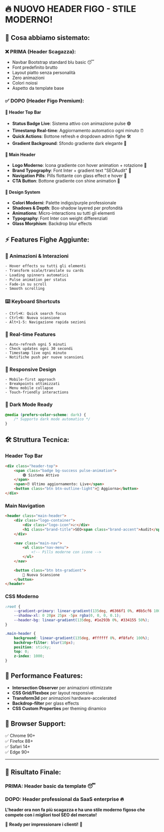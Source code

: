 # 🔥 NUOVO HEADER FIGO - STILE MODERNO! 

## 🎨 **Cosa abbiamo sistemato:**

### ❌ **PRIMA** (Header Scagazza):
- Navbar Bootstrap standard blu basic 😴
- Font predefinito brutto 
- Layout piatto senza personalità
- Zero animazioni
- Colori noiosi
- Aspetto da template base

### ✅ **DOPO** (Header Figo Premium):

#### **🚀 Header Top Bar**
- **Status Badge Live**: Sistema attivo con animazione pulse 🟢
- **Timestamp Real-time**: Aggiornamento automatico ogni minuto ⏰
- **Quick Actions**: Bottone refresh e dropdown admin fighe 🛠️
- **Gradient Background**: Sfondo gradiente dark elegante 🌆

#### **💎 Main Header**
- **Logo Moderno**: Icona gradiente con hover animation + rotazione 🎯
- **Brand Typography**: Font Inter + gradient text "SEOAudit" 📝
- **Navigation Pills**: Pills flottante con glass effect e hover 🏃
- **CTA Button**: Bottone gradiente con shine animation 🚀

#### **🎨 Design System**
- **Colori Moderni**: Palette indigo/purple professionale 
- **Shadows & Depth**: Box-shadow layered per profondità
- **Animations**: Micro-interactions su tutti gli elementi
- **Typography**: Font Inter con weight differenziati
- **Glass Morphism**: Backdrop blur effects

## ⚡ **Features Fighe Aggiunte:**

### **🎯 Animazioni & Interazioni**
```css
- Hover effects su tutti gli elementi
- Transform scale/translate su cards
- Loading spinners automatici
- Pulse animation per status
- Fade-in su scroll
- Smooth scrolling
```

### **⌨️ Keyboard Shortcuts**
```
- Ctrl+K: Quick search focus
- Ctrl+N: Nuova scansione
- Alt+1-5: Navigazione rapida sezioni
```

### **🔄 Real-time Features**
```
- Auto-refresh ogni 5 minuti
- Check updates ogni 30 secondi  
- Timestamp live ogni minuto
- Notifiche push per nuove scansioni
```

### **📱 Responsive Design**
```
- Mobile-first approach
- Breakpoints ottimizzati
- Menu mobile collapse
- Touch-friendly interactions
```

### **🌙 Dark Mode Ready**
```css
@media (prefers-color-scheme: dark) {
    /* Supporto dark mode automatico */
}
```

## 🛠️ **Struttura Tecnica:**

### **Header Top Bar**
```html
<div class="header-top">
    <span class="badge bg-success pulse-animation">
        🟢 Sistema Attivo
    </span>
    <span>⏰ Ultimo aggiornamento: Live</span>
    <button class="btn btn-outline-light">🔄 Aggiorna</button>
</div>
```

### **Main Navigation**
```html
<header class="main-header">
    <div class="logo-container">
        <div class="logo-icon">📈</div>
        <h1 class="brand-title">SEO<span class="brand-accent">Audit</span></h1>
    </div>
    
    <nav class="main-nav">
        <ul class="nav-menu">
            <!-- Pills moderne con icone -->
        </ul>
    </nav>
    
    <button class="btn btn-gradient">
        🚀 Nuova Scansione
    </button>
</header>
```

### **CSS Moderno**
```css
:root {
    --gradient-primary: linear-gradient(135deg, #6366f1 0%, #8b5cf6 100%);
    --shadow-xl: 0 20px 25px -5px rgba(0, 0, 0, 0.1);
    --header-bg: linear-gradient(135deg, #1e293b 0%, #334155 50%);
}

.main-header {
    background: linear-gradient(135deg, #ffffff 0%, #f8fafc 100%);
    backdrop-filter: blur(10px);
    position: sticky;
    top: 0;
    z-index: 1000;
}
```

## 🎯 **Performance Features:**

- **Intersection Observer** per animazioni ottimizzate
- **CSS Grid/Flexbox** per layout responsive
- **Transform3d** per animazioni hardware-accelerated  
- **Backdrop-filter** per glass effects
- **CSS Custom Properties** per theming dinamico

## 🔧 **Browser Support:**

✅ Chrome 90+  
✅ Firefox 88+  
✅ Safari 14+  
✅ Edge 90+  

---

## 🎉 **Risultato Finale:**

### **PRIMA**: Header basic da template 😴
### **DOPO**: Header professional da SaaS enterprise 🔥

**L'header ora non fa più scagazza e ha uno stile moderno figoso che compete con i migliori tool SEO del mercato!** 

🚀 **Ready per impressionare i clienti!** 🚀